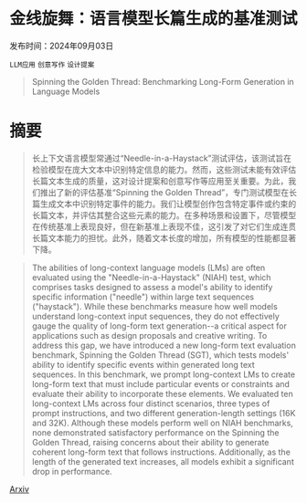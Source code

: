 # 金线旋舞：语言模型长篇生成的基准测试

发布时间：2024年09月03日

`LLM应用` `创意写作` `设计提案`

> Spinning the Golden Thread: Benchmarking Long-Form Generation in Language Models

# 摘要

> 长上下文语言模型常通过“Needle-in-a-Haystack”测试评估，该测试旨在检验模型在庞大文本中识别特定信息的能力。然而，这些测试未能有效评估长篇文本生成的质量，这对设计提案和创意写作等应用至关重要。为此，我们推出了新的评估基准“Spinning the Golden Thread”，专门测试模型在长篇生成文本中识别特定事件的能力。我们让模型创作包含特定事件或约束的长篇文本，并评估其整合这些元素的能力。在多种场景和设置下，尽管模型在传统基准上表现良好，但在新基准上表现不佳，这引发了对它们生成连贯长篇文本能力的担忧。此外，随着文本长度的增加，所有模型的性能都显著下降。

> The abilities of long-context language models (LMs) are often evaluated using the "Needle-in-a-Haystack" (NIAH) test, which comprises tasks designed to assess a model's ability to identify specific information ("needle") within large text sequences ("haystack"). While these benchmarks measure how well models understand long-context input sequences, they do not effectively gauge the quality of long-form text generation--a critical aspect for applications such as design proposals and creative writing. To address this gap, we have introduced a new long-form text evaluation benchmark, Spinning the Golden Thread (SGT), which tests models' ability to identify specific events within generated long text sequences. In this benchmark, we prompt long-context LMs to create long-form text that must include particular events or constraints and evaluate their ability to incorporate these elements. We evaluated ten long-context LMs across four distinct scenarios, three types of prompt instructions, and two different generation-length settings (16K and 32K). Although these models perform well on NIAH benchmarks, none demonstrated satisfactory performance on the Spinning the Golden Thread, raising concerns about their ability to generate coherent long-form text that follows instructions. Additionally, as the length of the generated text increases, all models exhibit a significant drop in performance.

[Arxiv](https://arxiv.org/abs/2409.02076)